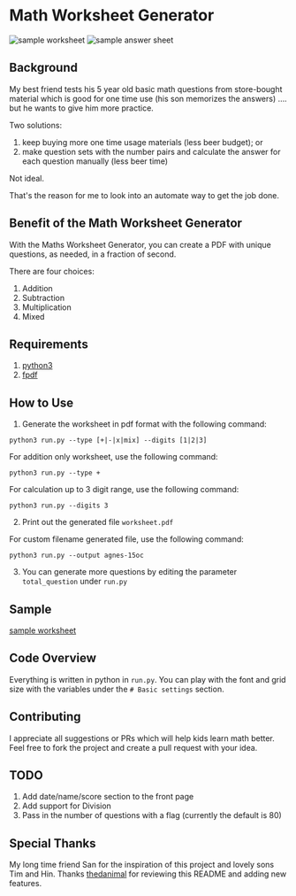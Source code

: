 # Math Worksheet Generator

![sample worksheet](sample.png)
![sample answer sheet](sample-answer.png)

## Background
My best friend tests his 5 year old basic math questions from store-bought material which is good for one time use (his son memorizes the answers) …. but he wants to give him more practice.

Two solutions:
1. keep buying more one time usage materials (less beer budget); or
2. make question sets with the number pairs and calculate the answer for each question manually (less beer time)

Not ideal.

That's the reason for me to look into an automate way to get the job done.

## Benefit of the Math Worksheet Generator
With the Maths Worksheet Generator, you can create a PDF with unique questions, as needed, in a fraction of second.

There are four choices:
1. Addition
2. Subtraction
3. Multiplication
4. Mixed

## Requirements
1. [python3](https://www.python.org/downloads/)
2. [fpdf](https://pypi.org/project/fpdf/)

## How to Use
1. Generate the worksheet in pdf format with the following command:
```
python3 run.py --type [+|-|x|mix] --digits [1|2|3]
```
For addition only worksheet, use the following command:
```
python3 run.py --type +
```
For calculation up to 3 digit range, use the following command:
```
python3 run.py --digits 3
```

2. Print out the generated file `worksheet.pdf`

For custom filename generated file, use the following command:
```
python3 run.py --output agnes-15oc
```

3. You can generate more questions by editing the parameter `total_question` under `run.py`

## Sample
[sample worksheet](sample-worksheet.pdf)

## Code Overview
Everything is written in python in `run.py`. You can play with the font and grid size with the variables under the `# Basic settings` section.

## Contributing
I appreciate all suggestions or PRs which will help kids learn math better. Feel free to fork the project and create a pull request with your idea.

## TODO
1. Add date/name/score section to the front page
2. Add support for Division
3. Pass in the number of questions with a flag (currently the default is 80)

## Special Thanks
My long time friend San for the inspiration of this project and lovely sons Tim and Hin. Thanks [thedanimal](https://github.com/thedanimal) for reviewing this README and adding new features.
